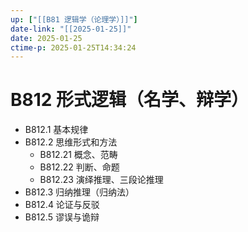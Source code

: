 ```yaml
---
up: ["[[B81 逻辑学（论理学）]]"]
date-link: "[[2025-01-25]]"
date: 2025-01-25
ctime-p: 2025-01-25T14:34:24
---
```


# B812 形式逻辑（名学、辩学）

- B812.1 基本规律
- B812.2 思维形式和方法
	- B812.21 概念、范畴
	- B812.22 判断、命题
	- B812.23 演绎推理、三段论推理
- B812.3 归纳推理（归纳法）
- B812.4 论证与反驳
- B812.5 谬误与诡辩
